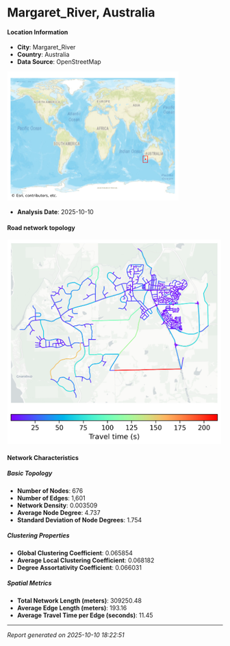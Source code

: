 # Margaret_River, Australia

#### Location Information

- **City**: Margaret_River
- **Country**: Australia
- **Data Source**: OpenStreetMap
<img src="Margaret_River_location.png" alt="Margaret_River Location Map" width="400" />

- **Analysis Date**: 2025-10-10

#### Road network topology

<img src="Margaret_River_network_map.png" alt="Margaret_River Road Network Map" width="500"/>

#### Network Characteristics

##### Basic Topology

- **Number of Nodes**: 676
- **Number of Edges**: 1,601
- **Network Density**: 0.003509
- **Average Node Degree**: 4.737
- **Standard Deviation of Node Degrees**: 1.754

##### Clustering Properties

- **Global Clustering Coefficient**: 0.065854
- **Average Local Clustering Coefficient**: 0.068182
- **Degree Assortativity Coefficient**: 0.066031

##### Spatial Metrics

- **Total Network Length (meters)**: 309250.48
- **Average Edge Length (meters)**: 193.16
- **Average Travel Time per Edge (seconds)**: 11.45

---
*Report generated on 2025-10-10 18:22:51*

